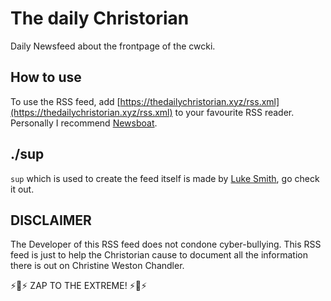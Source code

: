 # The daily Christorian
Daily Newsfeed about the frontpage of the cwcki.

## How to use
To use the RSS feed, add [https://thedailychristorian.xyz/rss.xml](https://thedailychristorian.xyz/rss.xml) to your favourite RSS reader. Personally I recommend [Newsboat](https://newsboat.org/). 

## ./sup
```sup``` which is used to create the feed itself is made by [Luke Smith](https://github.com/LukeSmithxyz/lb), go check it out.
## DISCLAIMER
The Developer of this RSS feed does not condone cyber-bullying. This RSS feed is just to help the Christorian cause to document all the information there is out on Christine Weston Chandler.

&#9889;&#128153;&#9889; ZAP TO THE EXTREME! &#9889;&#128153;&#9889;
